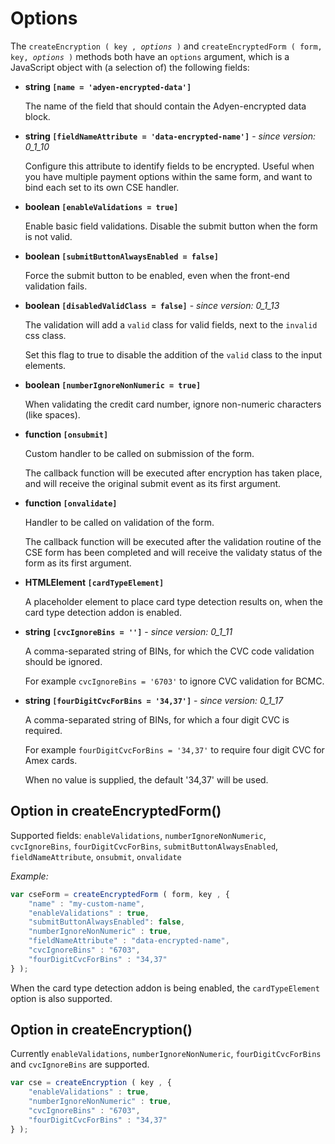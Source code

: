 # Options
  
The `createEncryption ( key , `*`options`*` )` and `createEncryptedForm ( form, key, `*`options`*` )` methods both have an `options` argument, which is a JavaScript object with (a selection of) the following fields:
  
* **string `[name = 'adyen-encrypted-data'] `**
  
  The name of the field that should contain the Adyen-encrypted data block.

* **string `[fieldNameAttribute = 'data-encrypted-name']`** - *since version: 0_1_10*

  Configure this attribute to identify fields to be encrypted. Useful when you have multiple payment options within the same form, and want to bind each set to its own CSE handler.
  
* **boolean `[enableValidations = true] `**  
  
  Enable basic field validations. Disable the submit button when the form is not valid.
  
* **boolean `[submitButtonAlwaysEnabled = false]`**

  Force the submit button to be enabled, even when the front-end validation fails.

* **boolean `[disabledValidClass = false]`** - *since version: 0_1_13*
 
  The validation will add a `valid` class for valid fields, next to the `invalid` css class. 
  
  Set this flag to true to disable the addition of the `valid` class to the input elements.

* **boolean `[numberIgnoreNonNumeric = true]`**

  When validating the credit card number, ignore non-numeric characters (like spaces).
  
* **function `[onsubmit]`**

  Custom handler to be called on submission of the form.
  
  The callback function will be executed after encryption has taken place, and will receive the original submit event as its first argument.

* **function `[onvalidate]`**

  Handler to be called on validation of the form. 
  
  The callback function will be executed after the validation routine of the CSE form has been completed and will receive the validaty status of the form as its first argument.
  
* **HTMLElement `[cardTypeElement]`**

  A placeholder element to place card type detection results on, when the card type detection addon is enabled.
  
* **string `[cvcIgnoreBins = '']`** - *since version: 0_1_11*
   
  A comma-separated string of BINs, for which the CVC code validation should be ignored.
  
  For example `cvcIgnoreBins = '6703'` to ignore CVC validation for BCMC.
  
* **string `[fourDigitCvcForBins = '34,37']`** - *since version: 0_1_17*

  A comma-separated string of BINs, for which a four digit CVC is required.

  For example `fourDigitCvcForBins = '34,37'` to require four digit CVC for Amex cards.
  
  When no value is supplied, the default '34,37' will be used.

## Option in createEncryptedForm()
Supported fields: `enableValidations`, `numberIgnoreNonNumeric`, `cvcIgnoreBins`, `fourDigitCvcForBins`, `submitButtonAlwaysEnabled`, `fieldNameAttribute`, `onsubmit`, `onvalidate`

*Example:*
```Javascript
var cseForm = createEncryptedForm ( form, key , {
    "name" : "my-custom-name",
    "enableValidations" : true,
    "submitButtonAlwaysEnabled": false,
    "numberIgnoreNonNumeric" : true,
    "fieldNameAttribute" : "data-encrypted-name",
    "cvcIgnoreBins" : "6703",
    "fourDigitCvcForBins" : "34,37"
} );
```

When the card type detection addon is being enabled, the `cardTypeElement` option is also supported.

## Option in createEncryption()
Currently  `enableValidations`, `numberIgnoreNonNumeric`, `fourDigitCvcForBins` and `cvcIgnoreBins` are supported.

```Javascript
var cse = createEncryption ( key , {
    "enableValidations" : true,
    "numberIgnoreNonNumeric" : true,
    "cvcIgnoreBins" : "6703",
    "fourDigitCvcForBins" : "34,37"
} );
```
